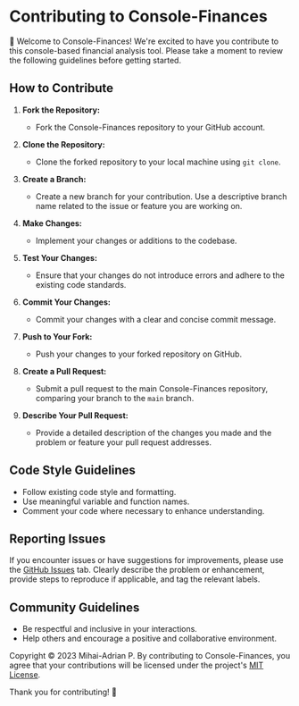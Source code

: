 # Contributing to Console-Finances

👋 Welcome to Console-Finances! We're excited to have you contribute to this console-based financial analysis tool. Please take a moment to review the following guidelines before getting started.

## How to Contribute

1. **Fork the Repository:**
   - Fork the Console-Finances repository to your GitHub account.

2. **Clone the Repository:**
   - Clone the forked repository to your local machine using `git clone`.

3. **Create a Branch:**
   - Create a new branch for your contribution. Use a descriptive branch name related to the issue or feature you are working on.

4. **Make Changes:**
   - Implement your changes or additions to the codebase.

5. **Test Your Changes:**
   - Ensure that your changes do not introduce errors and adhere to the existing code standards.

6. **Commit Your Changes:**
   - Commit your changes with a clear and concise commit message.

7. **Push to Your Fork:**
   - Push your changes to your forked repository on GitHub.

8. **Create a Pull Request:**
   - Submit a pull request to the main Console-Finances repository, comparing your branch to the `main` branch.

9. **Describe Your Pull Request:**
   - Provide a detailed description of the changes you made and the problem or feature your pull request addresses.

## Code Style Guidelines

- Follow existing code style and formatting.
- Use meaningful variable and function names.
- Comment your code where necessary to enhance understanding.

## Reporting Issues

If you encounter issues or have suggestions for improvements, please use the [GitHub Issues](https://github.com/pmAdriaan/Console-Finances/issues) tab. Clearly describe the problem or enhancement, provide steps to reproduce if applicable, and tag the relevant labels.

## Community Guidelines

- Be respectful and inclusive in your interactions.
- Help others and encourage a positive and collaborative environment.

Copyright © 2023 Mihai-Adrian P.
By contributing to Console-Finances, you agree that your contributions will be licensed under the project's [MIT License](https://github.com/pmAdriaan/Console-Finances/blob/main/LICENSE).

Thank you for contributing! 🚀
